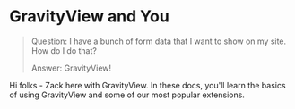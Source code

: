 # GravityView and You

> Question: I have a bunch of form data that I want to show on my site. How do I do that?
> 
> Answer: GravityView!

Hi folks - Zack here with GravityView. In these docs, you'll learn the basics of using GravityView and some of our most popular extensions.